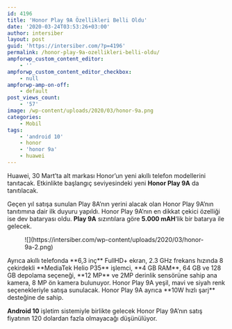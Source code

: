```yaml
---
id: 4196
title: 'Honor Play 9A Özellikleri Belli Oldu'
date: '2020-03-24T03:53:26+03:00'
author: intersiber
layout: post
guid: 'https://intersiber.com/?p=4196'
permalink: /honor-play-9a-ozellikleri-belli-oldu/
ampforwp_custom_content_editor:
    - ''
ampforwp_custom_content_editor_checkbox:
    - null
ampforwp-amp-on-off:
    - default
post_views_count:
    - '57'
image: /wp-content/uploads/2020/03/honor-9a.png
categories:
    - Mobil
tags:
    - 'android 10'
    - honor
    - 'honor 9a'
    - huawei
---
```


Huawei, 30 Mart’ta alt markası Honor’un yeni akıllı telefon modellerini tanıtacak. Etkinlikte başlangıç seviyesindeki yeni **Honor Play 9A** da tanıtılacak.

Geçen yıl satışa sunulan Play 8A’nın yerini alacak olan Honor Play 9A’nın tanıtımına dair ilk duyuru yapıldı. Honor Play 9A’nın en dikkat çekici özelliği ise dev bataryası oldu. **Play 9A** sızıntılara göre **5.000 mAH**‘lik bir batarya ile gelecek.

<figure class="wp-block-image size-full">![](https://intersiber.com/wp-content/uploads/2020/03/honor-9a-2.png)</figure>Ayrıca akıllı telefonda **6,3 inç** FullHD+ ekran, 2.3 GHz frekans hızında 8 çekirdekli **MediaTek Helio P35** işlemci, **4 GB RAM**, 64 GB ve 128 GB depolama seçeneği, **12 MP** ve 2MP derinlik sensörüne sahip ana kamera, 8 MP ön kamera bulunuyor. Honor Play 9A yeşil, mavi ve siyah renk seçenekleriyle satışa sunulacak. Honor Play 9A ayrıca **10W hızlı şarj** desteğine de sahip.

**Android 10** işletim sistemiyle birlikte gelecek Honor Play 9A’nın satış fiyatının 120 dolardan fazla olmayacağı düşünülüyor.